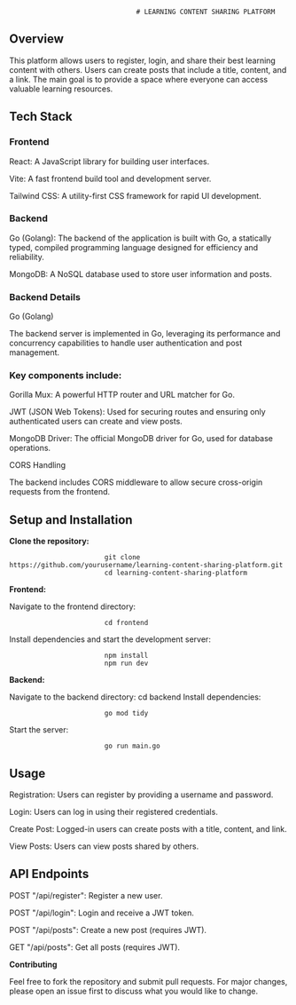                                     # LEARNING CONTENT SHARING PLATFORM

## Overview

This platform allows users to register, login, and share their best learning content with others. Users can create posts that include a title, content, and a link. The main goal is to provide a space where everyone can access valuable learning resources.

## Tech Stack
### Frontend
React: A JavaScript library for building user interfaces.

Vite: A fast frontend build tool and development server.

Tailwind CSS: A utility-first CSS framework for rapid UI development.

### Backend
Go (Golang): The backend of the application is built with Go, a statically typed, compiled programming language designed for efficiency and reliability.

MongoDB: A NoSQL database used to store user information and posts.

### Backend Details
Go (Golang)

The backend server is implemented in Go, leveraging its performance and concurrency capabilities to handle user authentication and post management.

### Key components include:

Gorilla Mux: A powerful HTTP router and URL matcher for Go.

JWT (JSON Web Tokens): Used for securing routes and ensuring only authenticated users can create and view posts.

MongoDB Driver: The official MongoDB driver for Go, used for database operations.

CORS Handling

The backend includes CORS middleware to allow secure cross-origin requests from the frontend.

## Setup and Installation
**Clone the repository:**

                            git clone https://github.com/yourusername/learning-content-sharing-platform.git
                            cd learning-content-sharing-platform
**Frontend:**

Navigate to the frontend directory:

                            cd frontend
Install dependencies and start the development server:

                            npm install
                            npm run dev
**Backend:**

Navigate to the backend directory:
                            cd backend
Install dependencies:

                            go mod tidy
Start the server:

                            go run main.go

## Usage
Registration: Users can register by providing a username and password.

Login: Users can log in using their registered credentials.

Create Post: Logged-in users can create posts with a title, content, and link.

View Posts: Users can view posts shared by others.

## API Endpoints
POST "/api/register": Register a new user.

POST "/api/login": Login and receive a JWT token.

POST "/api/posts": Create a new post (requires JWT).

GET "/api/posts": Get all posts (requires JWT).

**Contributing**

Feel free to fork the repository and submit pull requests. For major changes, please open an issue first to discuss what you would like to change.